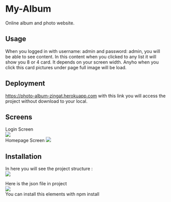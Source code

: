 # My-Album
Online album and photo website.

## Usage
When you logged in with username: admin and password: admin, you will be able to see content. In this content when you clicked to
any list it will show you 8 or 4 card. It depends on your screen width. Anyho when you click this card pictures under page full
image will be load.

## Deployment
https://photo-album-zingat.herokuapp.com with this link you will access the project without download to your local.

## Screens
Login Screen  
<img src="https://github.com/alparlanylmaz/My-Album/blob/master/git-photos/login-page.png"/>  
Homepage Screen
<img src="https://github.com/alparlanylmaz/My-Album/blob/master/git-photos/Screenshot%20at%202019-09-22%2023-18-17.png"/>

## Installation

In here you will see the project structure :  
<img src="https://github.com/alparlanylmaz/My-Album/blob/master/git-photos/screen.png"/>
  
    
Here is the json file in project  
<img src="https://github.com/alparlanylmaz/My-Album/blob/master/git-photos/real_json.png"/>  
You can install this elements with npm install
